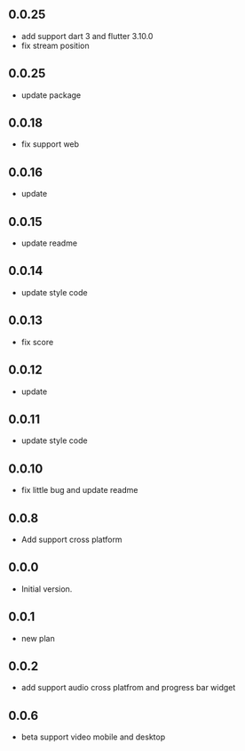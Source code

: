 ## 0.0.25

- add support dart 3 and flutter 3.10.0
- fix stream position

## 0.0.25

- update package


## 0.0.18
- fix support web 

## 0.0.16
- update  
## 0.0.15
- update readme  

## 0.0.14
- update style code
  
## 0.0.13
- fix score
  
## 0.0.12
- update

## 0.0.11
- update style code

## 0.0.10
- fix little bug and update readme
  
## 0.0.8
- Add support cross platform

## 0.0.0

- Initial version.

## 0.0.1
- new plan
  
## 0.0.2
- add support audio cross platfrom and progress bar widget

## 0.0.6
- beta support video mobile and desktop